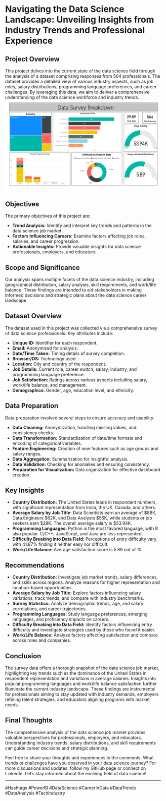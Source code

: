 # Navigating the Data Science Landscape: Unveiling Insights from Industry Trends and Professional Experience

## Project Overview

This project delves into the current state of the data science field through the analysis of a dataset comprising responses from 504 professionals. The dataset provides a detailed view of various industry aspects, such as job roles, salary distributions, programming language preferences, and career challenges. By leveraging this data, we aim to deliver a comprehensive understanding of the data science workforce and industry trends.
![Navigating Data Science Power BI/Power BI Mini Project_page-0001.jpg](https://github.com/abdulkhan96/Data-Analysis-Projects/blob/5cf21a446cd09cca3199e0b95422ad9d54d90937/Navigating%20Data%20Science%20Power%20BI/Power%20BI%20Mini%20Project_page-0001.jpg)

## Objectives

The primary objectives of this project are:
- **Trend Analysis:** Identify and interpret key trends and patterns in the data science job market.
- **Factors Influencing Careers:** Examine factors affecting job roles, salaries, and career progression.
- **Actionable Insights:** Provide valuable insights for data science professionals, employers, and educators.

## Scope and Significance

Our analysis spans multiple facets of the data science industry, including geographical distribution, salary analysis, skill requirements, and work/life balance. These findings are intended to aid stakeholders in making informed decisions and strategic plans about the data science career landscape.

## Dataset Overview

The dataset used in this project was collected via a comprehensive survey of data science professionals. Key attributes include:
- **Unique ID:** Identifier for each respondent.
- **Email:** Anonymized for analysis.
- **Date/Time Taken:** Timing details of survey completion.
- **Browser/OS:** Technology used.
- **Location:** City and country of the respondent.
- **Job Details:** Current role, career switch, salary, industry, and programming language preference.
- **Job Satisfaction:** Ratings across various aspects including salary, work/life balance, and management.
- **Demographics:** Gender, age, education level, and ethnicity.

## Data Preparation

Data preparation involved several steps to ensure accuracy and usability:
- **Data Cleaning:** Anonymization, handling missing values, and consistency checks.
- **Data Transformation:** Standardization of date/time formats and encoding of categorical variables.
- **Feature Engineering:** Creation of new features such as age groups and salary ranges.
- **Data Aggregation:** Summarization for insightful analysis.
- **Data Validation:** Checking for anomalies and ensuring consistency.
- **Preparation for Visualization:** Data organization for effective dashboard creation.

## Key Insights

- **Country Distribution:** The United States leads in respondent numbers, with significant representation from India, the UK, Canada, and others.
- **Average Salary by Job Title:** Data Scientists earn an average of $88K, Data Engineers $62K, and Data Analysts $55K, while students or job seekers earn $28K. The overall average salary is $53.94K.
- **Programming Languages:** Python is the most favored language, with R also popular. C/C++, JavaScript, and Java are less represented.
- **Difficulty Breaking into Data Field:** Perceptions of entry difficulty vary, with 41.87% finding it neither easy nor difficult.
- **Work/Life Balance:** Average satisfaction score is 5.89 out of 10.

## Recommendations

- **Country Distribution:** Investigate job market trends, salary differences, and skills across regions. Analyze reasons for higher representation and location-based opportunities.
- **Average Salary by Job Title:** Explore factors influencing salary variations, track trends, and compare with industry benchmarks.
- **Survey Statistics:** Analyze demographic trends, age, and salary correlations, and career trajectories.
- **Programming Languages:** Study language preferences, emerging languages, and proficiency impacts on careers.
- **Difficulty Breaking into Data Field:** Identify factors influencing entry difficulty and investigate strategies used by those who found it easier.
- **Work/Life Balance:** Analyze factors affecting satisfaction and compare across roles and companies.

## Conclusion

The survey data offers a thorough snapshot of the data science job market, highlighting key trends such as the dominance of the United States in respondent representation and variations in average salaries. Insights into popular programming languages and work/life balance satisfaction further illuminate the current industry landscape. These findings are instrumental for professionals aiming to stay updated with industry demands, employers refining talent strategies, and educators aligning programs with market needs.

## Final Thoughts

The comprehensive analysis of the data science job market provides valuable perspectives for professionals, employers, and educators. Understanding industry trends, salary distributions, and skill requirements can guide career decisions and strategic planning. 

Feel free to share your thoughts and experiences in the comments. What trends or challenges have you observed in your data science journey? For more discussions and updates, follow my GitHub page or connect on LinkedIn. Let’s stay informed about the evolving field of data science!

---

#Hashtags
#PowerBI #DataScience #CareerInData #DataTrends #DataAnalysis #TechIndustry
